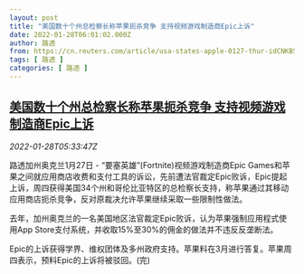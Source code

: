 ```yaml
---
layout: post
title: "美国数十个州总检察长称苹果扼杀竞争 支持视频游戏制造商Epic上诉"
date: 2022-01-28T06:01:02.000Z
author: 路透
from: https://cn.reuters.com/article/usa-states-apple-0127-thur-idCNKBS2K20CH
tags: [ 路透 ]
categories: [ 路透 ]
---
```

<!--1643349662000-->
[美国数十个州总检察长称苹果扼杀竞争 支持视频游戏制造商Epic上诉](https://cn.reuters.com/article/usa-states-apple-0127-thur-idCNKBS2K20CH)
------

<div>
<div><i>2022-01-28T05:33:47Z</i></div><p>路透加州奥克兰1月27日 - “要塞英雄”(Fortnite)视频游戏制造商Epic Games和苹果之间就应用商店收费和支付工具的诉讼，先前遭法官裁定Epic败诉，Epic提起上诉，周四获得美国34个州和哥伦比亚特区的总检察长支持，称苹果通过其移动应用商店扼杀竞争，反对原裁决允许苹果继续采取一些限制性做法。</p><p>去年，加州奥克兰的一名美国地区法官裁定Epic败诉，认为苹果强制应用程式使用App Store支付系统，并收取15%至30%的佣金的做法并不违反反垄断法。</p><p>Epic的上诉获得学界、维权团体及多州政府支持。苹果料在3月进行答复。苹果周四表示，预料Epic的上诉将被驳回。(完)</p>
</div>
